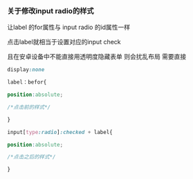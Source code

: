 ### 关于修改input radio的样式

让label 的for属性与   input radio 的id属性一样 

点击label就相当于设置对应的input check

且在安卓设备中不能直接用透明度隐藏表单 则会扰乱布局 需要直接

```css
display:none

label：befor{

position:absolute;

/*点击前的样式*/

}

input[type:radio]:checked + label{

position:absolute;

/*点击之后的样式*/

}
```